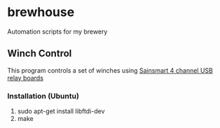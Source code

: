 # brewhouse
Automation scripts for my brewery

## Winch Control
This program controls a set of winches using [Sainsmart 4 channel USB relay boards](https://www.sainsmart.com/products/4-channel-5v-usb-relay-module)
### Installation (Ubuntu)
1) sudo apt-get install libftdi-dev
2) make
